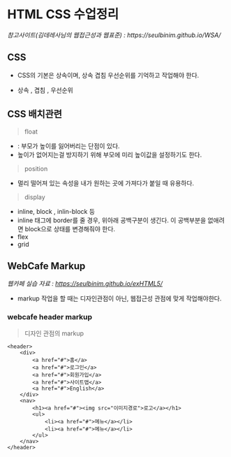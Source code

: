 <h1>HTML CSS 수업정리 </h1>
<cite>참고사이트(김데레사님의 웹접근성과 웹표준) : https://seulbinim.github.io/WSA/ </cite>

## CSS
* CSS의 기본은 상속이며, 상속 겹침 우선순위를 기억하고 작업해야 한다.
- 상속 , 겹침 , 우선순위


## CSS 배치관련 
> float 
* : 부모가 높이를 잃어버리는 단점이 있다. 
* 높이가 없어지는걸 방지하기 위해 부모에 미리 높이값을 설정하기도 한다.
> position 
* 멀리 떨어져 있는 속성을 내가 원하는 곳에 가져다가 붙일 때 유용하다.
> display 
* inline, block , inlin-block 등
* inline 태그에 border를 줄 경우, 위아래 공백구분이 생긴다. 이 공백부분을 없애려면 block으로 상태를 변경해줘야 한다.
* flex
* grid

## WebCafe Markup
<cite>웹카페 실습 자료 : https://seulbinim.github.io/exHTML5/</cite>

* markup 작업을 할 때는 디자인관점이 아닌, 웹접근성 관점에 맞게 작업해야한다.

### webcafe header markup
> 디자인 관점의 markup
```
<header>
    <div>
        <a href="#">홈</a>
        <a href="#">로그인</a>
        <a href="#">회원가입</a>
        <a href="#">사이트맵</a>
        <a href="#">English</a>
    </div>
    <nav>
        <h1><a href="#"><img src="이미지경로">로고</a></h1>
        <ul>
            <li><a href="#">메뉴</a></li>
            <li><a href="#">메뉴</a></li>
        </ul>
    </nav>
</header>
```
